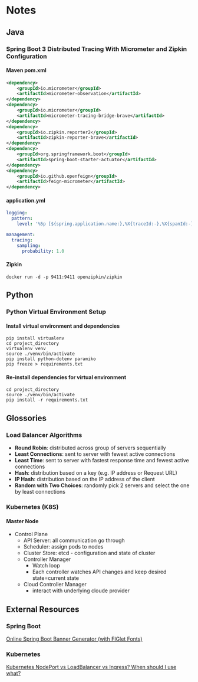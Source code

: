 # Notes

## Java 

### Spring Boot 3 Distributed Tracing With Micrometer and Zipkin Configuration 

#### Maven pom.xml

```xml
<dependency>
    <groupId>io.micrometer</groupId>
    <artifactId>micrometer-observation</artifactId>
</dependency>
<dependency>
    <groupId>io.micrometer</groupId>
    <artifactId>micrometer-tracing-bridge-brave</artifactId>
</dependency>
<dependency>
    <groupId>io.zipkin.reporter2</groupId>
    <artifactId>zipkin-reporter-brave</artifactId>
</dependency>
<dependency>
    <groupId>org.springframework.boot</groupId>
    <artifactId>spring-boot-starter-actuator</artifactId>
</dependency>
<dependency>
    <groupId>io.github.openfeign</groupId>
    <artifactId>feign-micrometer</artifactId>
</dependency>
```

#### application.yml

```yaml
logging:
  pattern:
    level: '%5p [${spring.application.name:},%X{traceId:-},%X{spanId:-}]'

management:
  tracing:
    sampling:
      probability: 1.0
```

#### Zipkin

```console
docker run -d -p 9411:9411 openzipkin/zipkin
```

## Python

### Python Virtual Environment Setup

#### Install virtual environment and dependencies

```console
pip install virtualenv
cd project_directory
virtualenv venv
source ./venv/bin/activate
pip install python-dotenv paramiko
pip freeze > requirements.txt
```
#### Re-install dependencies for virtual environment

```console
cd project_directory
source ./venv/bin/activate
pip install -r requirements.txt
```
## Glossories

### Load Balancer Algorithms

- **Round Robin**: distributed across group of servers sequentially
- **Least Connections**: sent to server with fewest active connections
- **Least Time**: sent to server with fastest response time and fewest active connections
- **Hash**: distribution based on a key (e.g. IP address or Request URL)
- **IP Hash**: distribution based on the IP address of the client
- **Random with Two Choices**: randomly pick 2 servers and select the one by least connections

### Kubernetes (K8S)

#### Master Node 
- Control Plane
  - API Server: all communication go through
  - Scheduler: assign pods to nodes
  - Cluster Store: etcd - configuration and state of cluster
  - Controller Manager
    - Watch loop
    - Each controller watches API changes and keep desired state=current state
  - Cloud Controller Manager
    - interact with underlying cloude provider

## External Resources

### Spring Boot
[Online Spring Boot Banner Generator (with FIGlet Fonts)](https://devops.datenkollektiv.de/banner.txt/index.html)

### Kubernetes
[Kubernetes NodePort vs LoadBalancer vs Ingress? When should I use what?](https://medium.com/google-cloud/kubernetes-nodeport-vs-loadbalancer-vs-ingress-when-should-i-use-what-922f010849e0)
